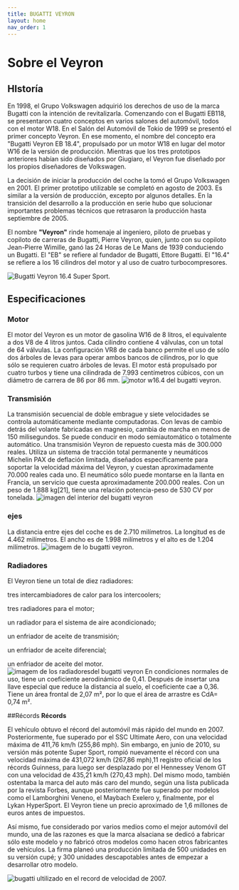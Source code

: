 ```yaml
---
title: BUGATTI VEYRON
layout: home 
nav_order: 1
---
```

# Sobre el Veyron
## HIstoría
En 1998, el Grupo Volkswagen adquirió los derechos de uso de la marca Bugatti con la intención de revitalizarla. Comenzando con el Bugatti EB118, se presentaron cuatro conceptos en varios salones del automóvil, todos con el motor W18. En el Salón del Automóvil de Tokio de 1999 se presentó el primer concepto Veyron. En ese momento, el nombre del concepto era "Bugatti Veyron EB 18.4", propulsado por un motor W18 en lugar del motor W16 de la versión de producción. Mientras que los tres prototipos anteriores habían sido diseñados por Giugiaro, el Veyron fue diseñado por los propios diseñadores de Volkswagen.

La decisión de iniciar la producción del coche la tomó el Grupo Volkswagen en 2001. El primer prototipo utilizable se completó en agosto de 2003. Es similar a la versión de producción, excepto por algunos detalles. En la transición del desarrollo a la producción en serie hubo que solucionar importantes problemas técnicos que retrasaron la producción hasta septiembre de 2005.

El nombre **"Veyron"** rinde homenaje al ingeniero, piloto de pruebas y copiloto de carreras de Bugatti, Pierre Veyron, quien, junto con su copiloto Jean-Pierre Wimille, ganó las 24 Horas de Le Mans de 1939 conduciendo un Bugatti. El "EB" se refiere al fundador de Bugatti, Ettore Bugatti. El "16.4" se refiere a los 16 cilindros del motor y al uso de cuatro turbocompresores.

![Bugatti Veyron 16.4 Super Sport.](https://a.ccdn.es/cnet/contents/media/bugatti/veyron/1035583.jpg/900x505cut/)
## Especificaciones

### Motor
El motor del Veyron es un motor de gasolina W16 de 8 litros, el equivalente a dos V8 de 4 litros juntos. Cada cilindro contiene 4 válvulas, con un total de 64 válvulas. La configuración VR8 de cada banco permite el uso de sólo dos árboles de levas para operar ambos bancos de cilindros, por lo que sólo se requieren cuatro árboles de levas. El motor está propulsado por cuatro turbos y tiene una cilindrada de 7.993 centímetros cúbicos, con un diámetro de carrera de 86 por 86 mm.
![ motor w16.4 del bugatti veyron.](https://p.turbosquid.com/ts-thumb/y0/BQWW2V/soFH8XpK/w160001/jpg/1394737551/600x600/fit_q87/bef57a0386f06d3ecbee7967b52b5c4258605f52/w160001.jpg) 

### Transmisión
La transmisión secuencial de doble embrague y siete velocidades se controla automáticamente mediante computadoras. Con levas de cambio detrás del volante fabricadas en magnesio, cambia de marcha en menos de 150 milisegundos. Se puede conducir en modo semiautomático o totalmente automático. Una transmisión Veyron de repuesto cuesta más de 300.000 reales. Utiliza un sistema de tracción total permanente y neumáticos Michelin PAX de deflación limitada, diseñados específicamente para soportar la velocidad máxima del Veyron, y cuestan aproximadamente 70.000 reales cada uno. El neumático sólo puede montarse en la llanta en Francia, un servicio que cuesta aproximadamente 200.000 reales. Con un peso de 1.888 kg[21], tiene una relación potencia-peso de 530 CV por tonelada.
![imagen del interior del bugatti veyron](https://cdn.shopify.com/s/files/1/0859/0834/files/4A01741100000578-0-image-a-71_1520515071793_grande.jpg?v=1523558764)
### ejes
La distancia entre ejes del coche es de 2.710 milímetros. La longitud es de 4.462 milímetros. El ancho es de 1.998 milímetros y el alto es de 1.204 milímetros.
![imagem de lo bugatti veyron.](https://www.diariomotor.com/imagenes/2011/06/Bugatti_Veyron_W16.jpg)
  
### Radiadores
El Veyron tiene un total de diez radiadores:

tres intercambiadores de calor para los intercoolers;

tres radiadores para el motor;

un radiador para el sistema de aire acondicionado;

un enfriador de aceite de transmisión;

un enfriador de aceite diferencial;

un enfriador de aceite del motor.
![imagem de los radiadoresdel bugatti veyron](https://static2.businessinsider.com/image/4f888692eab8ea583e000006-900/so-they-upped-the-cooling-capacity-each-veyron-has-10-radiators.jpg)
En condiciones normales de uso, tiene un coeficiente aerodinámico de 0,41. Después de insertar una llave especial que reduce la distancia al suelo, el coeficiente cae a 0,36. Tiene un área frontal de 2,07 m², por lo que el área de arrastre es CdA= 0,74 m².

##Récords
**Récords**

El vehículo obtuvo el récord del automóvil más rápido del mundo en 2007. Posteriormente, fue superado por el SSC Ultimate Aero, con una velocidad máxima de 411,76 km/h (255,86 mph). Sin embargo, en junio de 2010, su versión más potente Super Sport, rompió nuevamente el récord con una velocidad máxima de 431,072 km/h (267,86 mph),11​ registro oficial de los récords Guinness, para luego ser desplazado por el Hennessey Venom GT con una velocidad de 435,21 km/h (270,43 mph). Del mismo modo, también ostentaba la marca del auto más caro del mundo, según una lista publicada por la revista Forbes, aunque posteriormente fue superado por modelos como el Lamborghini Veneno, el Maybach Exelero y, finalmente, por el Lykan HyperSport. El Veyron tiene un precio aproximado de 1,6 millones de euros antes de impuestos.

Así mismo, fue considerado por varios medios como el mejor automóvil del mundo, una de las razones es que la marca alsaciana se dedicó a fabricar sólo este modelo y no fabricó otros modelos como hacen otros fabricantes de vehículos. La firma planeó una producción limitada de 500 unidades en su versión cupé; y 300 unidades descapotables antes de empezar a desarrollar otro modelo.

![ bugatti ultilizado en el record de velocidad de 2007.](https://www.diariomotor.com/imagenes/2012/10/bugatti-veyron-ficha-1017-168.jpg)
